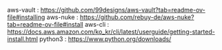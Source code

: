aws-vault : https://github.com/99designs/aws-vault?tab=readme-ov-file#installing
aws-nuke  : https://github.com/rebuy-de/aws-nuke?tab=readme-ov-file#install
aws-cli   : https://docs.aws.amazon.com/ko_kr/cli/latest/userguide/getting-started-install.html
python3   : https://www.python.org/downloads/